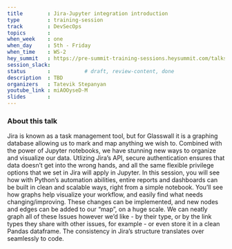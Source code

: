 ```yaml
---
title        : Jira-Jupyter integration introduction 
type         : training-session
track        : DevSecOps
topics       : 
when_week    : one
when_day     : 5th - Friday
when_time    : WS-2
hey_summit   : https://pre-summit-training-sessions.heysummit.com/talks/jira-jupyter-notebooks-integration/
session_slack:
status       :           # draft, review-content, done
description  : TBD
organizers   : Tatevik Stepanyan
youtube_link : miAOOyseD-M
slides       :
---
```


### About this talk

Jira is known as a task management tool, but for Glasswall it is a graphing database allowing us to mark and map anything we wish to. Combined with the power of Jupyter notebooks, we have stunning new ways to organize and visualize our data. Utlizing Jira’s API, secure authentication ensures that data doesn’t get into the wrong hands, and all the same flexible privilege options that we set in Jira will apply in Jupyter. In this session, you will see how with Python’s automation abilities, entire reports and dashboards can be built in clean and scalable ways, right from a simple notebook. You’ll see how graphs help visualize your workflow, and easily find what needs changing/improving. These changes can be implemented, and new nodes and edges can be added to our “map”, on a huge scale. We can neatly graph all of these Issues however we’d like - by their type, or by the link types they share with other issues, for example - or even store it in a clean Pandas dataframe. The consistency in Jira’s structure translates over seamlessly to code.
